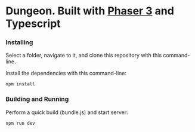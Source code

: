 # Dungeon. Built with [Phaser 3](https://github.com/photonstorm/phaser)  and Typescript

### Installing

Select a folder, navigate to it, and clone this repository
with this command-line.

Install the dependencies with this command-line:

```
npm install
```

### Building and Running

Perform a quick build (bundle.js) and start server:

```
npm run dev
```